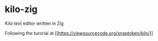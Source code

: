 # kilo-zig
Kilo text editor written in Zig

Following the turorial at [[https://viewsourcecode.org/snaptoken/kilo/]]
